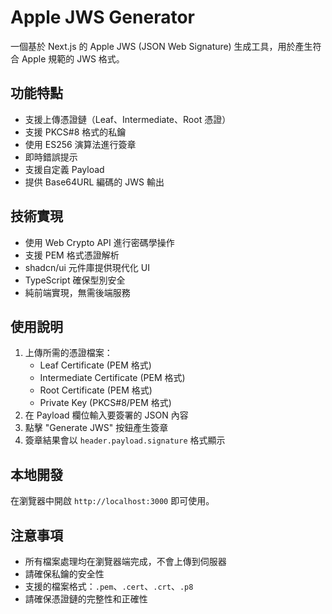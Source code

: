 # Apple JWS Generator

一個基於 Next.js 的 Apple JWS (JSON Web Signature) 生成工具，用於產生符合 Apple 規範的 JWS 格式。

## 功能特點

* 支援上傳憑證鏈（Leaf、Intermediate、Root 憑證）
* 支援 PKCS#8 格式的私鑰
* 使用 ES256 演算法進行簽章
* 即時錯誤提示
* 支援自定義 Payload
* 提供 Base64URL 編碼的 JWS 輸出

## 技術實現

* 使用 Web Crypto API 進行密碼學操作
* 支援 PEM 格式憑證解析
* shadcn/ui 元件庫提供現代化 UI
* TypeScript 確保型別安全
* 純前端實現，無需後端服務

## 使用說明

1. 上傳所需的憑證檔案：
   * Leaf Certificate (PEM 格式)
   * Intermediate Certificate (PEM 格式)
   * Root Certificate (PEM 格式)
   * Private Key (PKCS#8/PEM 格式)
2. 在 Payload 欄位輸入要簽署的 JSON 內容
3. 點擊 "Generate JWS" 按鈕產生簽章
4. 簽章結果會以 `header.payload.signature` 格式顯示

## 本地開發

在瀏覽器中開啟 `http://localhost:3000` 即可使用。

## 注意事項

* 所有檔案處理均在瀏覽器端完成，不會上傳到伺服器
* 請確保私鑰的安全性
* 支援的檔案格式：`.pem`、`.cert`、`.crt`、`.p8`
* 請確保憑證鏈的完整性和正確性
